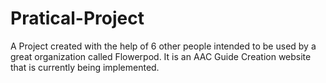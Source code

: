 # Pratical-Project
A Project created with the help of 6 other people intended to be used by a great organization called Flowerpod. It is an AAC Guide Creation website that is currently being implemented.
